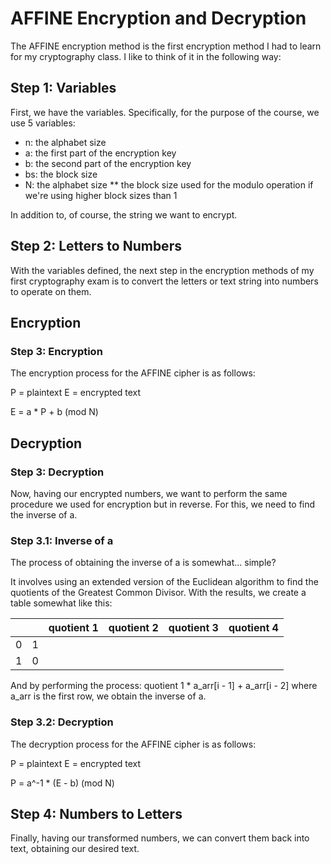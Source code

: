 # AFFINE Encryption and Decryption

The AFFINE encryption method is the first encryption method I had to learn for my cryptography class. I like to think of it in the following way:

## Step 1: Variables

First, we have the variables. Specifically, for the purpose of the course, we use 5 variables:

- n: the alphabet size
- a: the first part of the encryption key
- b: the second part of the encryption key
- bs: the block size
- N: the alphabet size ** the block size used for the modulo operation if we're using higher block sizes than 1

In addition to, of course, the string we want to encrypt.

## Step 2: Letters to Numbers

With the variables defined, the next step in the encryption methods of my first cryptography exam is to convert the letters or text string into numbers to operate on them.

## Encryption

### Step 3: Encryption

The encryption process for the AFFINE cipher is as follows:

P = plaintext
E = encrypted text

E = a * P + b (mod N)

## Decryption

### Step 3: Decryption

Now, having our encrypted numbers, we want to perform the same procedure we used for encryption but in reverse. For this, we need to find the inverse of a.

### Step 3.1: Inverse of a

The process of obtaining the inverse of a is somewhat... simple?

It involves using an extended version of the Euclidean algorithm to find the quotients of the Greatest Common Divisor. With the results, we create a table somewhat like this:

|           |           | quotient 1 | quotient 2 | quotient 3 | quotient 4 |
|-----------|-----------|------------|------------|------------|------------|
|     0     |     1     |            |            |            |            |   
|     1     |     0     |            |            |            |            |

And by performing the process: quotient 1 * a_arr[i - 1] + a_arr[i - 2] where a_arr is the first row, we obtain the inverse of a.

### Step 3.2: Decryption

The decryption process for the AFFINE cipher is as follows:

P = plaintext
E = encrypted text

P = a^-1 * (E - b) (mod N)

## Step 4: Numbers to Letters

Finally, having our transformed numbers, we can convert them back into text, obtaining our desired text.
